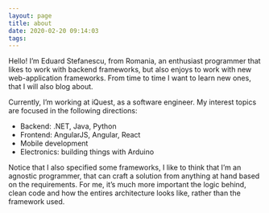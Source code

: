 ```yaml
---
layout: page
title: about
date: 2020-02-20 09:14:03
tags:
---
```


Hello! I’m Eduard Stefanescu, from Romania, an enthusiast programmer that likes to work with backend frameworks, but also enjoys to work with new web-application frameworks. From time to time I want to learn new ones, that I will also blog about.

Currently, I’m working at iQuest, as a software engineer. My interest topics are focused in the following directions:

- Backend: .NET, Java, Python
- Frontend: AngularJS, Angular, React
- Mobile development
- Electronics: building things with Arduino

Notice that I also specified some frameworks, I like to think that I’m an agnostic programmer, that can craft a solution from anything at hand based on the requirements. For me, it’s much more important the logic behind, clean code and how the entires architecture looks like, rather than the framework used.
